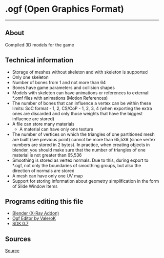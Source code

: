 # .ogf (Open Graphics Format)

___

## About

Compiled 3D models for the game

## Technical information

- Storage of meshes without skeleton and with skeleton is supported
- Only one skeleton
- Number of bones from 1 and not more than 64
- Bones have game parameters and collision shapes
- Models with skeleton can have animations or references to external *.omf files with animations (Motion References)
- The number of bones that can influence a vertex can be within these limits: SoC format - 1, 2, CS/CoP - 1, 2, 3, 4 (when exporting the extra ones are discarded and only those weights that have the biggest influence are stored)
- A file can store many materials
  - A material can have only one texture
- The number of vertices on which the triangles of one partitioned mesh are built (see previous point) cannot be more than 65,536 (since vertex numbers are stored in 2 bytes). In practice, when creating objects in blender, you should make sure that the number of triangles of one material is not greater than 65,536
- Smoothing is stored as vertex normals. Due to this, during export to *.ogf, not only the boundaries of smoothing groups, but also the direction of normals are stored
- A mesh can have only one UV map
- Support for storing information about geometry simplification in the form of Slide Window Items

## Programs editing this file

- [Blender (X-Ray Addon)](../../blender/index.html)
- [Ogf Editor by ValeroK](../../modding-tools/ogf-editor-by-valerok.md)
- [SDK 0.7](../../sdk/index.html)

## Sources

[Source](https://github.com/PavelBlend/blender-xray/wiki/Formats#ogf)
